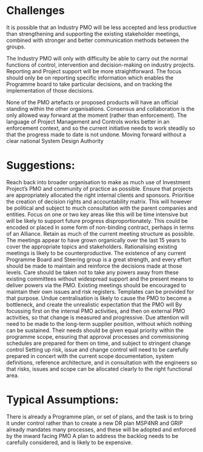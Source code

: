 # Challenges

It is possible that an Industry PMO will be less accepted and less productive than strengthening and supporting the existing stakeholder meetings, combined with stronger and better communication methods between the groups.

The Industry PMO will only with difficulty be able to carry out the normal functions of control, intervention and decision-making on industry projects. Reporting and Project support will be more straightforward. The focus should only be on reporting specific information which enables the Programme board to take particular decisions, and on tracking the implementation of those decisions.

None of the PMO artefacts or proposed products will have an official standing within the other organisations. Consensus and collaboration is the only allowed way forward at the moment (rather than enforcement). The language of Project Management and Controls works better in an enforcement context, and so the current initiative needs to work steadily so that the progress made to date is not undone. 
Moving forward without a clear national System Design Authority

# Suggestions:
Reach back into broader organisation to make as much use of Investment Project’s PMO and community of practice as possible. 
Ensure that projects are appropriately allocated the right internal clients and sponsors. 
Prioritise the creation of decision rights and accountability matrix. This will however be political and subject to much consultation with the parent companies and entities. Focus on one or two key areas like this will be time intensive but will be likely to support future progress disproportionately. This could be encoded or placed in some form of non-binding contract, perhaps in terms of an Alliance.
Retain as much of the current meeting structure as possible. The meetings appear to have grown organically over the last 15 years to cover the appropriate topics and stakeholders. Rationalising existing meetings is likely to be counterproductive. 
The existence of any current Programme Board and Steering group is a great strength, and every effort should be made to maintain and reinforce the decisions made at those levels. Care should be taken not to take any powers away from these existing committees without widespread support and the present means to deliver powers via the PMO. 
Existing meetings should be encouraged to maintain their own issues and risk registers. Templates can be provided for that purpose. Undue centralisation is likely to cause the PMO to become a bottleneck, and create the unrealistic expectation that the PMO will
By focussing first on the internal PMO activities, and then on external PMO activities, so that change is measured and progressive.
Due attention will need to be made to the long-term supplier position, without which nothing can be sustained. Their needs should be given equal priority within the programme scope, ensuring that approval processes and commissioning schedules are prepared for them on time, and subject to stringent change control
Setting up risk, issue and change control will need to be carefully prepared in concert with the current scope documentation, system definitions, reference architecture, and in consultation with the engineers so that risks, issues and scope can be allocated clearly to the right functional area. 

# Typical Assumptions:
There is already a Programme plan, or set of plans, and the task is to bring it under control rather than to create a new DR plan
MSP4NR and GRIP already mandates many processes, and these will be adopted and enforced by the inward facing PMO
 A plan to address the backlog needs to be carefully considered, and is likely to be expensive. 
